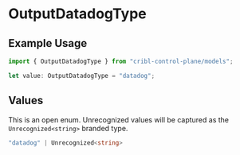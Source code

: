 # OutputDatadogType

## Example Usage

```typescript
import { OutputDatadogType } from "cribl-control-plane/models";

let value: OutputDatadogType = "datadog";
```

## Values

This is an open enum. Unrecognized values will be captured as the `Unrecognized<string>` branded type.

```typescript
"datadog" | Unrecognized<string>
```